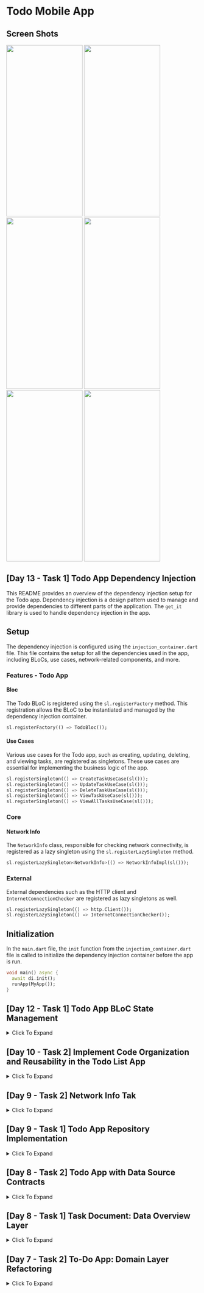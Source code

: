 # Todo Mobile App 
## Screen Shots

<img width="200" height="450" src="https://github.com/dawit-melka/2023-project-phase-mobile-tasks/assets/105089130/6318d7fb-4d5f-4909-a4a6-449b0c154370">

<img width="200" height="450" src="https://github.com/dawit-melka/2023-project-phase-mobile-tasks/assets/105089130/c5b61354-c48a-4ce1-9714-09dc6a59cdaf">

<img width="200" height="450" src="https://github.com/dawit-melka/2023-project-phase-mobile-tasks/assets/105089130/c2ddc79c-4343-4163-ac40-ca21e07015bd">

<img width="200" height="450" src="https://github.com/dawit-melka/2023-project-phase-mobile-tasks/assets/105089130/807f241f-cfd1-4f45-b1a6-6c1255aabfd4">

<img width="200" height="450" src="https://github.com/dawit-melka/2023-project-phase-mobile-tasks/assets/105089130/73d9e1a1-846f-4022-b8f4-540eb1c3ec5a">

<img width="200" height="450" src="https://github.com/dawit-melka/2023-project-phase-mobile-tasks/assets/105089130/e9fbc4a3-6bfd-46e5-b878-180d922c8f47">




## [Day 13 - Task 1] Todo App Dependency Injection

This README provides an overview of the dependency injection setup for the Todo app. Dependency injection is a design pattern used to manage and provide dependencies to different parts of the application. The `get_it` library is used to handle dependency injection in the app.

## Setup

The dependency injection is configured using the `injection_container.dart` file. This file contains the setup for all the dependencies used in the app, including BLoCs, use cases, network-related components, and more.

### Features - Todo App

#### Bloc

The Todo BLoC is registered using the `sl.registerFactory` method. This registration allows the BLoC to be instantiated and managed by the dependency injection container.

```dart
sl.registerFactory(() => TodoBloc());
```

#### Use Cases

Various use cases for the Todo app, such as creating, updating, deleting, and viewing tasks, are registered as singletons. These use cases are essential for implementing the business logic of the app.

```dart
sl.registerSingleton(() => CreateTaskUseCase(sl()));
sl.registerSingleton(() => UpdateTaskUseCase(sl()));
sl.registerSingleton(() => DeleteTaskUseCase(sl()));
sl.registerSingleton(() => ViewTaskUseCase(sl()));
sl.registerSingleton(() => ViewAllTasksUseCase(sl()));
```

### Core

#### Network Info

The `NetworkInfo` class, responsible for checking network connectivity, is registered as a lazy singleton using the `sl.registerLazySingleton` method.

```dart
sl.registerLazySingleton<NetworkInfo>(() => NetworkInfoImpl(sl()));
```

### External

External dependencies such as the HTTP client and `InternetConnectionChecker` are registered as lazy singletons as well.

```dart
sl.registerLazySingleton(() => http.Client());
sl.registerLazySingleton(() => InternetConnectionChecker());
```

## Initialization

In the `main.dart` file, the `init` function from the `injection_container.dart` file is called to initialize the dependency injection container before the app is run.

```dart
void main() async {
  await di.init();
  runApp(MyApp());
}
```

## [Day 12 - Task 1] Todo App BLoC State Management

<details>
<summary>Click To Expand</summary>
This README provides an overview of the BLoC state management implementation for the Todo app. The BLoC pattern is used to manage the UI state, handle business logic, and process user interactions.

## Event Classes

Event classes represent different user actions that trigger changes in the app's state. These events guide the logic of the BLoC. The following event classes have been defined:

- **TaskInitialEvent**: Represents the initial event.
- **CreateTaskEvent**: Dispatched when the user wants to create a new task.
- **UpdateTaskEvent**: Dispatched when the user wants to update a task's details.
- **DeleteTaskEvent**: Dispatched when the user wants to delete a task.
- **GetSingleTaskEvent**: Dispatched when the user wants to retrieve a single task using its ID.
- **LoadAllTasksEvent**: Dispatched when the user wants to load all tasks from the repository.

```dart
// todo_event.dart

// Define event classes for different user actions
part of 'todo_bloc.dart';

@immutable
sealed class TodoEvent {}

class TaskInitialEvent extends TodoEvent {}

class CreateTaskEvent extends TodoEvent {
  final Task task;

  CreateTaskEvent({required this.task});
}

// ... Other event classes

```

## State Classes

State classes represent the various UI states that the app can be in. These states dictate how the UI should behave based on user interactions and data updates. The following state classes have been defined:

- **TodoInitial**: Represents the initial state before any data is loaded.
- **LoadingState**: Indicates that the app is currently fetching data.
- **LoadedAllTasksState**: Represents the state where all tasks are successfully loaded from the repository.
- **LoadedSingleTaskState**: Represents the state where a single task is successfully retrieved.
- **ErrorState**: Indicates that an error has occurred during data retrieval or processing.

```dart
// todo_state.dart

// Define state classes representing UI states
part of 'todo_bloc.dart';

@immutable
sealed class TodoState {}

class TodoInitial extends TodoState {}

class LoadingState extends TodoState {}

class LoadedAllTasksState extends TodoState {
  final List<Task> tasks;

  LoadedAllTasksState({required this.tasks});
}

class LoadedSingleTaskState extends TodoState {
  final Task task;
  final List<Task> tasks;

  LoadedSingleTaskState({required this.task, required this.tasks});
}

class ErrorState extends TodoState {}

```

## TodoBloc

The `TodoBloc` class is the core component responsible for handling the business logic, processing events, and emitting states. It is set up to handle various events such as creating, updating, deleting tasks, loading tasks, and more.

The BLoC's primary responsibilities include:

- Mapping events to corresponding state changes using the `mapEventToState` method.
- Implementing logic for each event, interacting with the provided use cases and transforming states accordingly.
- Utilizing Streams to emit the appropriate states based on the logic and events processed.
- Ensuring proper error handling for events that could result in failures, and emitting the `ErrorState` when necessary.

The BLoC is properly integrated into the app's components to manage the UI state effectively.

```dart
// todo_bloc.dart

// Implement the TodoBloc class
class TodoBloc extends Bloc<TodoEvent, TodoState> {
  TodoBloc() : super(TodoInitial()) {
    on<TaskInitialEvent>(taskInitialEvent);
    on<CreateTaskEvent>(createTaskEvent);
    on<UpdateTaskEvent>(updateTaskEvent);
    on<DeleteTaskEvent>(deleteTaskEvent);
    on<GetSingleTaskEvent>(getSingleTaskEvent);
    on<LoadAllTasksEvent>(loadAllTasksEvent);
  }

  // ... Event handlers

  FutureOr<void> createTaskEvent(
      CreateTaskEvent event, Emitter<TodoState> emit) {
    try {
      // Perform the task creation logic using the CreateTaskUseCase
      // Check the result and emit appropriate states
      final state = this.state;
      if (state is LoadedAllTasksState) {
        emit(LoadedAllTasksState(tasks: List.from(state.tasks)..add(event.task)));
      }
    } catch(e) {
      // Handle unexpected exceptions and emit an error state
      emit(ErrorState());
    }
  }

  // ... Other event handlers
}

```
</details>


## [Day 10 - Task 2] Implement Code Organization and Reusability in the Todo List App

<details>
<summary>Click To Expand</summary>
## Overview

In this task, the objective was to enhance the code organization and reusability of the Todo List app by focusing on the presentation layer. The primary focus was on reorganizing the UI components, implementing reusability through widgets, and ensuring a well-structured and maintainable codebase.



### Naming Conventions and Folder Structure

Adhere to consistent naming conventions for variables, functions, classes, and files. Organize your project's folder structure in a clean architecture manner.
```
lib/
|-- core/
|   |-- errors/
|   |   |- failure.dart
|   |-- network/
|   |   |-- network_info.dart
|   |-- utils/
|   |   |-- usecase.dart
|   |   |
|-- features/
|   |-- todo/
|   |   |-- data/
|   |   |   |-- datasources/
|   |   |   |   |-- task_remote_database.dart
|   |   |   |
|   |   |   |-- repositories/
|   |   |   |   |-- todo_repository_impl.dart
|   |   |   |
|   |   |   |-- models/
|   |   |   |   |-- task_model.dart
|   |   |
|   |   |-- domain/
|   |   |   |-- entities/
|   |   |   |   |-- task.dart
|   |   |   |
|   |   |   |-- repositories/
|   |   |   |   |-- task_repository.dart
|   |   |   |
|   |   |   |-- usecases/
|   |   |   |   |-- create_task.dart
|   |   |   |   |-- delete_task.dart
|   |   |   |   |-- update_task.dart
|   |   |   |   |-- view_all_tasks.dart
|   |   |   |   |-- view_task.dart
|   |   |
|   |   |-- presentation/
|   |   |   |-- controller/
|   |   |   |   |-- task_controller.dart
|   |   |   |-- pages/
|   |   |   |   |-- get_started.dart
|   |   |   |   |-- todo_list_page.dart
|   |   |   |   |-- task_detail_page.dart
|   |   |   |   |-- create_new_task_page.dart
|   |   |   |-- widgets/
|   |   |   |   |-- create_new_task_form.dart
|   |   |   |   |-- custom_form_field.dart
|   |   |   |   |-- task_list_card.dart
|   |   |
|   |
|-- main.dart
|-- ... (other files)

```
### Code Organization and Refactoring

To improve code organization and maintainability, the following steps were taken:

1. **Identifying Code Duplication:** Identified areas of code duplication within the presentation layer of the app. This included redundant UI elements, similar layouts, and repetitive code blocks.

2. **Reorganizing Widgets:** Introduced a modular structure by creating separate widget classes for reusable UI components. This modular approach ensured that similar UI elements were encapsulated within individual widgets.

3. **Folder Structure Enhancement:** Arranged the widgets into appropriate folders, such as `pages/`, `widgets/`, and `controller/`, to maintain a clear separation of concerns. This structure allowed for easier navigation and code maintenance.

### Reusability through Widgets

The reusability of the presentation layer was achieved through the creation of reusable widgets:

1. **Reusable UI Components:** Designed widgets that encapsulate specific UI components like buttons, input fields, list items, and more. These widgets were designed to be flexible and adaptable, allowing them to be reused across different parts of the app.

2. **Widget Customization:** Implemented widget customization through parameters and properties. This approach enabled the same widget to be customized and utilized in various contexts without rewriting code.

3. **Composition of Widgets:** Composed larger UI sections by combining multiple reusable widgets. This composability approach enhanced code readability and reduced the need for repetitive coding.

### Integration and Functionality

While reorganizing and refactoring the presentation layer, it was ensured that the app's existing features remained fully functional:

**Seamless Integration:** The new widget-based approach seamlessly integrated with the existing app structure. The reorganized codebase enhanced the app's performance and maintainability.

</details>

## [Day 9 - Task 2] Network Info Tak

<details>
<summary>Click To Expand</summary>
## Overview

This repository contains the implementation of a NetworkInfo class and its integration into the TODO mobile app. The app is designed to manage tasks, including adding, updating, and deleting items from the TODO list. The NetworkInfo class enhances the app's functionality by determining the presence or absence of a network connection, providing a more robust task management experience.

## Features and Enhancements

### NetworkInfo Class

The `NetworkInfo` class has been implemented to determine the network connectivity status. It abstracts the process of checking for an active network connection and provides a unified way to access this information throughout the app.

```dart
abstract class NetworkInfo {
  Future<bool> get isConnected;
}
```

### NetworkInfoImpl Class

The `NetworkInfoImpl` class implements the `NetworkInfo` interface and uses the `InternetConnectionChecker` package to check for network connectivity. This class is responsible for determining whether the device is connected to the internet.

```dart
class NetworkInfoImpl implements NetworkInfo {
  final InternetConnectionChecker connectionChecker;

  NetworkInfoImpl(this.connectionChecker);

  @override
  Future<bool> get isConnected => connectionChecker.hasConnection;
}
```

### Repository Integration

The `NetworkInfo` instance is injected into the repository to enable network-aware operations. The repository can now utilize the `NetworkInfo` instance to check for network connectivity before proceeding with network-dependent operations.

```dart
class TaskRepositoryImpl implements TaskRepository {
  final NetworkInfo networkInfo;
  final TaskRemoteDatabase remoteDatabase;

  TaskRepositoryImpl({
    required this.networkInfo,
    required this.remoteDatabase,
  });

  @override
  Future<Either<Failure, Task>> createTask(Task task) async {
    if (await networkInfo.isConnected) {
      try {
        final result = await remoteDatabase.createTask(task);
        return Right(result);
      } catch (e) {
        return Left(Failure("Oops, we couldn't add this task"));
      }
    } else {
      return Left(Failure("No internet connection available"));
    }
  }
  
  // Other repository methods follow a similar pattern
}
```
</details>

## [Day 9 - Task 1] Todo App Repository Implementation 
<details>
<summary>Click To Expand</summary>
## Overview
This task involved implementing repository functionality for a Todo app using Flutter. The primary objective was to set up a basic structure for the repository, implement logic based on the repository contracts from the domain layer, and integrate repository dependencies, including local and remote data sources.

## Task Description
The task required the following key steps:

Implement a TaskRepository interface based on the defined contract from the domain layer.
Create the TaskRepositoryImpl class, which implements the TaskRepository interface.
Integrate repository dependencies, including TaskRemoteDatabase for remote data interaction.
Implementation
TaskRepository Interface
The TaskRepository interface was defined as per the contract provided in the domain layer. It included methods such as createTask, updateTask, deleteTask, completeTask, getTask, and getAllTasks.

## TaskRepositoryImpl Implementation
The TaskRepositoryImpl class was created to implement the repository functionality. It accepted an instance of TaskRemoteDatabase as a dependency and utilized it to interact with the remote data source.

For each repository method, appropriate try-catch blocks were implemented to handle potential failures and return appropriate responses using Dartz.Either<Failure, T>. This ensured proper error handling and a clear separation of concerns.

## Code Structure
The codebase was organized following best practices for clean architecture and modularity. The relevant files were organized within the respective folders:

features/todo/data/repositories for repository implementation.
features/todo/data/datasource for remote data source (TaskRemoteDatabase).
core/errors for error handling (Failure class).

### Snippets of Code
```dart
class TaskRepositoryImpl implements TaskRepository {
  final TaskRemoteDatabase remoteDatabase;

  TaskRepositoryImpl({
    required this.remoteDatabase,
  });

  @override
  Future<Dartz.Either<Failure, Task>> createTask(Task task) async {
    try {
      final result = await remoteDatabase.createTask(task);
      return Dartz.Right(result);
    } catch (e) {
      return Dartz.Left(Failure("Oops, we couldn't add this task"));
    }
  }

  // other repository methods...
}
```
</details>

## [Day 8 - Task 2] Todo App with Data Source Contracts

<details>
<summary>Click To Expand</summary>
  
In this task, the Todo app was extended to include data source contracts, repository dependencies, and a basic repository structure. The focus was on implementing a clear separation between data sources and the repository layer, following the principles discussed in the learning material.

## Contract and Repository Implementation

A contract was defined to outline the methods that a repository must fulfill. This contract ensures consistency and a clear API for the repository's interactions with data sources. Below is an example of the contract, as seen in the `task_repository.dart` file:

```dart
abstract class TaskRepository {
  Future<Either<Failure, Task>> createTask(Task task);
  Future<Either<Failure, Task>> editTask(Task task);
  Future<Either<Failure, Task>> deleteTask(Task task);
  Future<Either<Failure, Task>> completeTask(Task task);
  Future<Either<Failure, Task>> getTask(String id);
  Future<Either<Failure, List<Task>>> getAllTasks();
}
```

### Interfaces and Abstract Classes

Interfaces or abstract classes were introduced to represent repository dependencies. These abstractions provide a clear contract for different data sources, such as remote and local sources. By implementing these interfaces, the app ensures that data sources follow a consistent structure.

### Basic Repository Structure

The basic structure of the repository was established following the contract-defined methods. This structure acts as an intermediary between the domain layer and the data sources. The repository handles data retrieval, modification, and other operations while adhering to the contract.
</details>

## [Day 8 - Task 1] Task Document: Data Overview Layer
<details>
<summary>Click To Expand</summary>
## Unit Tests for Task Entity

In this task, unit tests were implemented to ensure the correctness of the `Task` entity. The entity contains attributes such as `id`, `title`, `description`, `deadline`, and `status`. The tests validate the behavior of the `Task` entity constructor and its attributes.

```dart
test('Task entity should be correctly initialized', () {
  final task = Task(
    id: '1',
    title: 'Test Task',
    description: 'This is a test task',
    deadline: '2023-08-10',
    status: false,
  );

  expect(task.id, '1');
  expect(task.title, 'Test Task');
  expect(task.description, 'This is a test task');
  expect(task.deadline, '2023-08-10');
  expect(task.status, false);
});
```

## Unit Tests for ViewAllTasksUseCase

In this task, unit tests were written for the `ViewAllTasksUseCase` class. The use case is responsible for retrieving a list of all tasks. The tests ensure that the use case interacts correctly with the repository and returns the expected result.

```dart
test('ViewAllTasksUseCase should return a list of tasks', () async {
  final mockRepository = MockTodoRepository(); // Create a mock repository
  final useCase = ViewAllTasksUseCase(repository: mockRepository);

  when(mockRepository.getAllTasks())
      .thenAnswer((_) async => Right([Task(id: '1', title: 'Task 1')]));

  final result = await useCase(); // Call the use case

  expect(result, isA<Right>());
  expect(result.getOrElse(() => []), [Task(id: '1', title: 'Task 1')]);
});
```

## Implement Models

In this task, models were implemented in the `features/todo/data/models` directory. The `TaskModel` class mirrors the `Task` entity and includes conversion logic to and from JSON using `fromJson` and `toJson` methods. Unit tests were written to ensure the correctness of the `TaskModel` class.

```dart
class TaskModel {
  final String id;
  final String title;
  final String description;
  final String deadline;
  final bool status;

  TaskModel({
    required this.id,
    required this.title,
    required this.description,
    required this.deadline,
    this.status = false,
  });

  factory TaskModel.fromJson(Map<String, dynamic> json) {
    return TaskModel(
      id: json['id'],
      title: json['title'],
      description: json['description'],
      deadline: json['deadline'],
      status: json['status'] ?? false,
    );
  }

  Map<String, dynamic> toJson() {
    return {
      'id': id,
      'title': title,
      'description': description,
      'deadline': deadline,
      'status': status,
    };
  }
}
```
</details>


## [Day 7 - Task 2] To-Do App: Domain Layer Refactoring
<details>
<summary>Click To Expand</summary>
  
In this task, I have successfully completed the domain layer refactoring for the To-Do App. The goal of this task was to implement entities and use cases to enable the functionality of viewing all tasks, viewing a specific task, and creating a new task.

## Updates Made

### Entities

I created an entity class named `Task` that represents a single to-do task. Each task includes the following attributes:
- id: The unique identifier of the task.
- title: The title of the task.
- description: The description of the task.
- dueDate: The deadline for the task.

```dart
class Task {
  final String id;
  final String title;
  final String description;
  final String dueDate;
  final bool status;

  Task({
    required this.id,
    required this.title,
    required this.description,
    required this.dueDate,
    this.status = false,
  });
}
```

### Use Cases

I implemented the following use cases using callable classes:

#### View All Tasks

I created a use case class named `ViewAllTasksUseCase` that interacts with the domain layer to retrieve a list of all tasks. This use case follows the callable class principles and interacts with the repository to fetch tasks.

```dart
class ViewAllTasksUseCase implements UseCase<List<Task>, NoParams> {
  final TaskRepository repository;

  ViewAllTasksUseCase({
    required this.repository,
  });

  @override
  Future<Dartz.Either<Failure, List<Task>>> call(NoParams params) async {
    return await repository.getAllTasks();
  }
}
```

#### View Specific Task

I implemented the `ViewTaskUseCase` use case class to retrieve a specific task using its id. This use case accepts a parameter indicating the id of the task to be retrieved and fetches the task from the repository.

```dart
class ViewTaskUseCase implements UseCase<Task, String> {
  final TaskRepository repository;

  ViewTaskUseCase({
    required this.repository,
  });

  @override
  Future<Dartz.Either<Failure, Task>> call(String id) async {
    return await repository.getTask(id);
  }
}
```

#### Create New Task

I implemented the `CreateTaskUseCase` use case class to add a new task to the list of tasks. This use case accepts a `Task` object as a parameter, representing the new task to be created. It adds the new task to the repository.

```dart
class CreateTaskUseCase implements UseCase<Task, Params<Task>> {
  final TaskRepository repository;

  CreateTaskUseCase({
    required this.repository,
  });

  @override
  Future<Dartz.Either<Failure, Task>> call(Params<Task> params) async {
    return await repository.createTask(params.data);
  }
}
```
</details>
